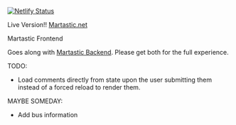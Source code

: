 [![Netlify Status](https://api.netlify.com/api/v1/badges/cd063d89-1886-42b5-a748-fa6b0a806f5a/deploy-status)](https://app.netlify.com/sites/martastic/deploys)

Live Version!! [Martastic.net](https://www.martastic.net/)

Martastic Frontend

Goes along with [Martastic Backend](https://github.com/dekadekadeka/martastic-backend). Please get both for the full experience.

TODO:

* Load comments directly from state upon the user submitting them instead of a forced reload to render them.

MAYBE SOMEDAY:
* Add bus information
